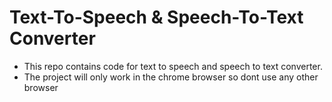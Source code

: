 # Text-To-Speech  & Speech-To-Text Converter
- This repo contains code for text to speech and speech to text converter.
- The project will only work in the chrome browser so dont use any other browser
